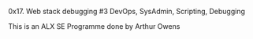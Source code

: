 0x17. Web stack debugging #3
DevOps, SysAdmin, Scripting, Debugging

This is an ALX SE Programme done by Arthur Owens
